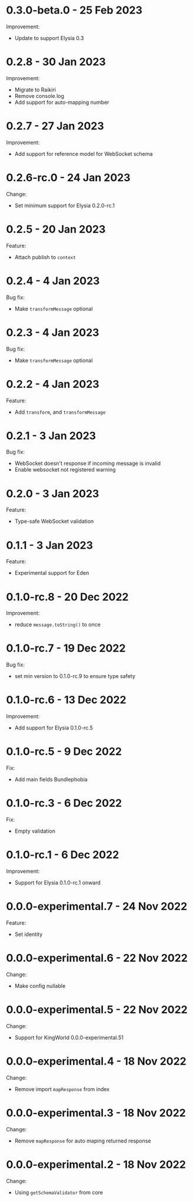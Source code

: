 # 0.3.0-beta.0 - 25 Feb 2023
Improvement:
- Update to support Elysia 0.3

# 0.2.8 - 30 Jan 2023
Improvement:
- Migrate to Raikiri
- Remove console.log
- Add support for auto-mapping number

# 0.2.7 - 27 Jan 2023
Improvement:
- Add support for reference model for WebSocket schema

# 0.2.6-rc.0 - 24 Jan 2023
Change:
- Set minimum support for Elysia 0.2.0-rc.1

# 0.2.5 - 20 Jan 2023
Feature:
- Attach publish to `context`

# 0.2.4 - 4 Jan 2023
Bug fix:
- Make `transformMessage` optional

# 0.2.3 - 4 Jan 2023
Bug fix:
- Make `transformMessage` optional

# 0.2.2 - 4 Jan 2023
Feature:
- Add `transform`, and `transformMessage`

# 0.2.1 - 3 Jan 2023
Bug fix:
- WebSocket doesn't response if incoming message is invalid
- Enable websocket not registered warning

# 0.2.0 - 3 Jan 2023
Feature:
- Type-safe WebSocket validation

# 0.1.1 - 3 Jan 2023
Feature:
- Experimental support for Eden

# 0.1.0-rc.8 - 20 Dec 2022
Improvement:
- reduce `message.toString()` to once

# 0.1.0-rc.7 - 19 Dec 2022
Bug fix:
- set min version to 0.1.0-rc.9 to ensure type safety

# 0.1.0-rc.6 - 13 Dec 2022
Improvement:
- Add support for Elysia 0.1.0-rc.5

# 0.1.0-rc.5 - 9 Dec 2022
Fix:
- Add main fields Bundlephobia

# 0.1.0-rc.3 - 6 Dec 2022
Fix:
- Empty validation

# 0.1.0-rc.1 - 6 Dec 2022
Improvement:
- Support for Elysia 0.1.0-rc.1 onward

# 0.0.0-experimental.7 - 24 Nov 2022
Feature:
- Set identity

# 0.0.0-experimental.6 - 22 Nov 2022
Change:
- Make config nullable

# 0.0.0-experimental.5 - 22 Nov 2022
Change:
- Support for KingWorld 0.0.0-experimental.51

# 0.0.0-experimental.4 - 18 Nov 2022 
Change:
- Remove import `mapResponse` from index

# 0.0.0-experimental.3 - 18 Nov 2022 
Change:
- Remove `mapResponse` for auto maping returned response

# 0.0.0-experimental.2 - 18 Nov 2022 
Change:
- Using `getSchemaValidator` from core
